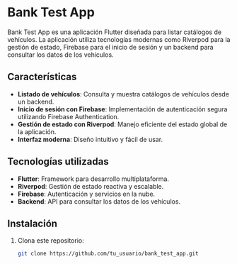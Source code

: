 # Bank Test App

Bank Test App es una aplicación Flutter diseñada para listar catálogos de vehículos. La aplicación utiliza tecnologías modernas como Riverpod para la gestión de estado, Firebase para el inicio de sesión y un backend para consultar los datos de los vehículos.

## Características

- **Listado de vehículos**: Consulta y muestra catálogos de vehículos desde un backend.
- **Inicio de sesión con Firebase**: Implementación de autenticación segura utilizando Firebase Authentication.
- **Gestión de estado con Riverpod**: Manejo eficiente del estado global de la aplicación.
- **Interfaz moderna**: Diseño intuitivo y fácil de usar.

## Tecnologías utilizadas

- **Flutter**: Framework para desarrollo multiplataforma.
- **Riverpod**: Gestión de estado reactiva y escalable.
- **Firebase**: Autenticación y servicios en la nube.
- **Backend**: API para consultar los datos de los vehículos.

## Instalación

1. Clona este repositorio:
   ```bash
   git clone https://github.com/tu_usuario/bank_test_app.git
